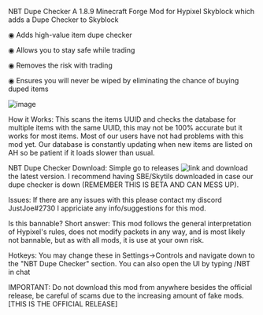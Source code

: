 NBT Dupe Checker
A 1.8.9 Minecraft Forge Mod for Hypixel Skyblock which adds a Dupe Checker to Skyblock

  ◉ Adds high-value item dupe checker
  
  ◉ Allows you to stay safe while trading
  
  ◉ Removes the risk with trading
  
  ◉ Ensures you will never be wiped by eliminating the chance of buying duped items
  
![image](https://user-images.githubusercontent.com/53631725/163915354-d68fd3ed-c3b0-41c0-b659-a946080ffe48.png)

How it Works:
This scans the items UUID and checks the database for multiple items with the same UUID, this may not be 100% accurate but it works for most items. Most of our users have not had problems with this mod yet. Our database is constantly updating when new items are listed on AH so be patient if it loads slower than usual.

NBT Dupe Checker Download:
Simple go to releases ![link](https://github.com/Skytils/SkytilsMod/tree/0.x) and download the latest version. I recommend having SBE/Skytils downloaded in case our dupe checker is down (REMEMBER THIS IS BETA AND CAN MESS UP). 

Issues:
If there are any issues with this please contact my discord JustJoe#2730
I appriciate any info/suggestions for this mod.

Is this bannable?
Short answer: This mod follows the general interpretation of Hypixel's rules, does not modify packets in any way, and is most likely not bannable, but as with all mods, it is use at your own risk.

Hotkeys:
You may change these in Settings->Controls and navigate down to the "NBT Dupe Checker" section.
You can also open the UI by typing /NBT in chat

IMPORTANT:
Do not download this mod from anywhere besides the official release, be careful of scams due to the increasing amount of fake mods.
                                                               [THIS IS THE OFFICIAL RELEASE]
